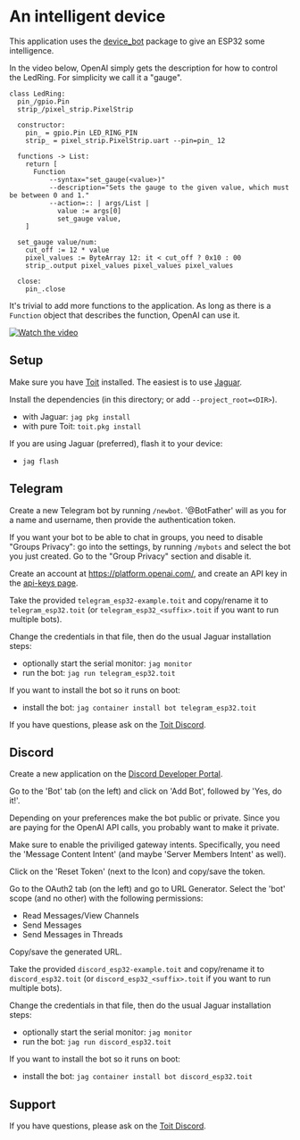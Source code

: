 # An intelligent device

This application uses the [device_bot](https://github.com/floitsch/toit-device-bot)
package to give an ESP32 some intelligence.

In the video below, OpenAI simply gets the description for how to control
  the LedRing. For simplicity we call it a "gauge".

```toit
class LedRing:
  pin_/gpio.Pin
  strip_/pixel_strip.PixelStrip

  constructor:
    pin_ = gpio.Pin LED_RING_PIN
    strip_ = pixel_strip.PixelStrip.uart --pin=pin_ 12

  functions -> List:
    return [
      Function
          --syntax="set_gauge(<value>)"
          --description="Sets the gauge to the given value, which must be between 0 and 1."
          --action=:: | args/List |
            value := args[0]
            set_gauge value,
    ]

  set_gauge value/num:
    cut_off := 12 * value
    pixel_values := ByteArray 12: it < cut_off ? 0x10 : 00
    strip_.output pixel_values pixel_values pixel_values

  close:
    pin_.close
```

It's trivial to add more functions to the application. As long as there
  is a `Function` object that describes the function, OpenAI can use it.

[![Watch the video](https://img.youtube.com/vi/DNfOBLt1f9s/maxresdefault.jpg)](https://youtu.be/DNfOBLt1f9s)

## Setup
Make sure you have [Toit](toitlang.org) installed. The easiest is to use
  [Jaguar](https://github.com/toitlang/jaguar).

Install the dependencies (in this directory; or add `--project_root=<DIR>`).
- with Jaguar: `jag pkg install`
- with pure Toit: `toit.pkg install`

If you are using Jaguar (preferred), flash it to your device:
- `jag flash`


## Telegram
Create a new Telegram bot by running `/newbot`. '@BotFather' will as you
for a name and username, then provide the authentication token.

If you want your bot to be able to chat in groups, you need to disable
"Groups Privacy": go into the settings, by running `/mybots` and select
the bot you just created. Go to the "Group Privacy" section and disable
it.

Create an account at https://platform.openai.com/, and create an API key
in the [api-keys page](https://platform.openai.com/account/api-keys).

Take the provided `telegram_esp32-example.toit` and copy/rename it to
`telegram_esp32.toit` (or `telegram_esp32_<suffix>.toit` if you want to
run multiple bots).

Change the credentials in that file, then do the usual Jaguar installation
steps:
* optionally start the serial monitor: `jag monitor`
* run the bot: `jag run telegram_esp32.toit`

If you want to install the bot so it runs on boot:
* install the bot: `jag container install bot telegram_esp32.toit`

If you have questions, please ask on the [Toit Discord](https://discord.gg/Q7Y9VQ5nh2).

## Discord
Create a new application on the [Discord Developer Portal](https://discord.com/developers/applications).

Go to the 'Bot' tab (on the left) and click on 'Add Bot', followed by 'Yes, do it!'.

Depending on your preferences make the bot public or private. Since you are
paying for the OpenAI API calls, you probably want to make it private.

Make sure to enable the priviliged gateway intents. Specifically, you need
the 'Message Content Intent' (and maybe 'Server Members Intent' as well).

Click on the 'Reset Token' (next to the Icon) and copy/save the token.

Go to the OAuth2 tab (on the left) and go to URL Generator. Select the
'bot' scope (and no other) with the following permissions:
- Read Messages/View Channels
- Send Messages
- Send Messages in Threads

Copy/save the generated URL.

Take the provided `discord_esp32-example.toit` and copy/rename it to
`discord_esp32.toit` (or `discord_esp32_<suffix>.toit` if you want to
run multiple bots).

Change the credentials in that file, then do the usual Jaguar installation
steps:
* optionally start the serial monitor: `jag monitor`
* run the bot: `jag run discord_esp32.toit`

If you want to install the bot so it runs on boot:
* install the bot: `jag container install bot discord_esp32.toit`

## Support
If you have questions, please ask on the [Toit Discord](https://discord.gg/Q7Y9VQ5nh2).
